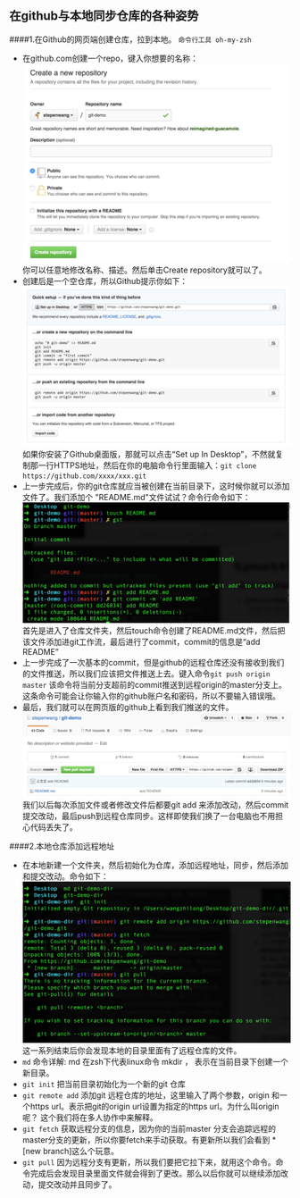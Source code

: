 在github与本地同步仓库的各种姿势
---
####1.在Github的网页端创建仓库，拉到本地。
`命令行工具 oh-my-zsh`    

* 在github.com创建一个repo，键入你想要的名称：![](screenShot/01.png)你可以任意地修改名称、描述。然后单击Create repository就可以了。
* 创建后是一个空仓库，所以Github提示你如下：![](screenShot/02.png)如果你安装了Github桌面版，那就可以点击“Set up In Desktop”，不然就复制那一行HTTPS地址，然后在你的电脑命令行里面输入：`git clone https://github.com/xxxx/xxx.git`
* 上一步完成后，你的git仓库就应当被创建在当前目录下，这时候你就可以添加文件了。我们添加个 "README.md"文件试试？命令行命令如下：![](screenShot/03.png)首先是进入了仓库文件夹，然后touch命令创建了README.md文件，然后把该文件添加进git工作流，最后进行了commit，commit的信息是“add README”
* 上一步完成了一次基本的commit，但是github的远程仓库还没有接收到我们的文件推送，所以我们应该把文件推送上去。键入命令`git push origin master`  该命令将当前分支超前的commit推送到远程origin的master分支上。这条命令可能会让你输入你的github账户名和密码，所以不要输入错误哦。
* 最后，我们就可以在网页版的github上看到我们推送的文件。![](screenShot/04.png)我们以后每次添加文件或者修改文件后都要git add 来添加改动，然后commit提交改动，最后push到远程仓库同步。这样即使我们换了一台电脑也不用担心代码丢失了。  

####2.本地仓库添加远程地址
* 在本地新建一个文件夹，然后初始化为仓库，添加远程地址，同步，然后添加和提交改动。命令如下：![](screenShot/05.png)这一系列结束后你会发现本地的目录里面有了远程仓库的文件。
* `md` 命令详解: md 在zsh下代表linux命令 mkdir ， 表示在当前目录下创建一个新目录。
* `git init` 把当前目录初始化为一个新的git 仓库
* `git remote add` 添加git 远程仓库的地址，这里输入了两个参数，origin 和一个https url。表示把git的origin url设置为指定的https url。为什么叫origin呢？ 这个我们将在多人协作中来解释。
* `git fetch` 获取远程分支的信息，因为你的当前master 分支会追踪远程的master分支的更新，所以你要fetch来手动获取。有更新所以我们会看到 *[new branch]这么个玩意。
* `git pull` 因为远程分支有更新，所以我们要把它拉下来，就用这个命令。命令完成后会发现目录里面文件就会得到了更改。那么以后你就可以继续添加改动，提交改动并且同步了。
